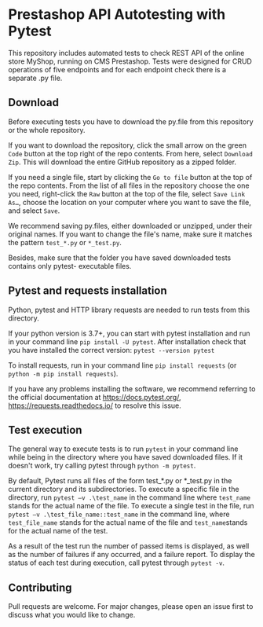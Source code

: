 # Prestashop API Autotesting with Pytest

This repository includes automated tests to check REST API of the online store MyShop, running on CMS Prestashop. Tests were designed for CRUD operations of five endpoints and for each endpoint check there is a separate .py file.

## Download
Before executing tests you have to download the py.file from this repository or the whole repository.

If you want to download the repository, click the small arrow on the green ```Code``` button at the top right of the repo contents. From here, select ```Download Zip```. This will download the entire GitHub repository as a zipped folder.

If you need a single file, start by clicking the ```Go to file``` button at the top of the repo contents. From the list of all files in the repository choose the one you need, right-click the ```Raw``` button at the top of the file, select ```Save Link As…```, choose the location on your computer where you want to save the file, and select ```Save```.

We recommend saving py.files, either downloaded or unzipped, under their original names. If you want to change the file's name, make sure it matches the pattern ```test_*.py``` or ```*_test.py```.
  
Besides, make sure that the folder you have saved downloaded tests contains only pytest- executable files.

## Pytest and requests installation
Python, pytest and HTTP library requests are needed to run tests from this directory.

If your python version is 3.7+, you can start with pytest installation and run in your command line ```pip install -U pytest```. After installation check that you have installed the correct version: ```pytest --version pytest```

To install requests, run in your command line ```pip install requests``` (or ```python -m pip install requests```).

If you have any problems installing the software, we recommend referring to the official documentation  at https://docs.pytest.org/, https://requests.readthedocs.io/ to resolve this issue.

## Test execution
The general way to execute tests is to run ```pytest``` in your command line while being in the directory where you have saved downloaded files.
If it doesn't work, try calling pytest through ```python -m pytest```.

By default, Pytest runs all files of the form test_*.py or *_test.py in the current directory and its subdirectories. To execute a specific file in the directory, run ```pytest –v .\test_name``` in the command line where ```test_name``` stands for the actual name of the file. To execute a single test in the file, run ```pytest –v .\test_file_name::test_name``` in the command line, where ```test_file_name``` stands for the actual name of the file and ```test_name```stands for the actual name of the test. 

As а result of the test run the number of passed items is displayed, as well as the number of failures if any occurred, and а failure report.
To display the status of each test during execution, call pytest through ```pytest -v```.

## Contributing

Pull requests are welcome. For major changes, please open an issue first to discuss what you would like to change.
